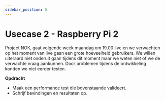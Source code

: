 ```yaml
---
sidebar_position: 5
---
```


# Usecase 2 - Raspberry Pi 2
Project NOK, gaat volgende week maandag om 19.00 live en we verwachten op het moment van live gaan een grote hoeveelheid gebruikers. We willen uiteraard niet onderuit gaan tijdens dit moment maar we weten niet of we de verwachte vraag aankunnen. Door problemen tijdens de ontwikkeling konden we niet eerder testen.

<b>Opdracht</b>
- Maak een performance test die bovenstaande valideert.
- Schrijf bevindingen en resultaten op.
